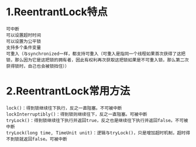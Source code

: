 # 1.ReentrantLock特点
    可中断
    可以设置超时时间
    可以设置为公平锁
    支持多个条件变量
    可重入（与synchronized一样，都支持可重入（可重入是指同一个线程如果首次获得了这把锁，那么因为它是这把锁的拥有者，因此有权利再次获取这把锁如果是不可重入锁，那么第二次获得锁时，自己也会被锁挡住））
# 2.ReentrantLock常用方法
    lock()：得到锁继续往下执行，反之一直阻塞。不可被中断 
    lockInterruptibly()：得到锁则继续往下，反之一直阻塞。可被中断
    tryLock()：得到锁继续往下执行并返回true，反之也是继续往下执行并返回false。不可被中断
    tryLock(long time, TimeUnit unit)：逻辑与tryLock()，只是增加超时机制，超时得不到锁就返回false。可被中断